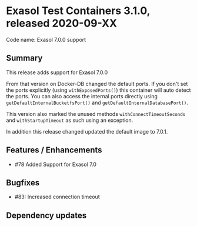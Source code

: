 # Exasol Test Containers 3.1.0, released 2020-09-XX

Code name: Exasol 7.0.0 support

## Summary

This release adds support for Exasol 7.0.0

From that version on Docker-DB changed the default ports.
If you don't set the ports explicitly (using `withExposedPorts()`) this container will auto detect the ports.
You can also access the internal ports directly using `getDefaultInternalBucketfsPort()` and `getDefaultInternalDatabasePort()`.

This version also marked the unused methods `withConnectTimeoutSeconds` and `withStartupTimeout` as such using an exception.

In addition this release changed updated the default image to 7.0.1.
 

## Features / Enhancements
 
* #78 Added Support for Exasol 7.0

## Bugfixes

* #83: Increased connection timeout

## Dependency updates

